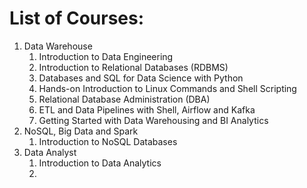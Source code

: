 # List of Courses:
1. Data Warehouse
    1. Introduction to Data Engineering
    2. Introduction to Relational Databases (RDBMS)
    3. Databases and SQL for Data Science with Python
    4. Hands-on Introduction to Linux Commands and Shell Scripting
    5. Relational Database Administration (DBA)
    6. ETL and Data Pipelines with Shell, Airflow and Kafka
    7. Getting Started with Data Warehousing and BI Analytics
1. NoSQL, Big Data and Spark
    1. Introduction to NoSQL Databases
1. Data Analyst
    1. Introduction to Data Analytics
    1. 
